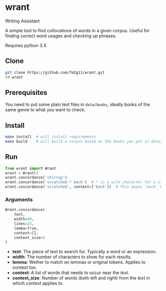# wrant
Writing Assistant

A simple tool to find collocations of words in a given corpus. Useful for finding correct word usages and checking up phrases.

Requires python 3.X

## Clone
```bash
git clone https://github.com/fm2g11/wrant.git
cd wrant
```

## Prerequisites
You need to put some plain text files in `data/books`, ideally books of the same genre to what you want to check.

## Install
```bash
make install  # will install requirements
make build    # will build a corpus based on the books you put in data/books
```

## Run
```python
from wrant import Wrant
wrant = Wrant()
wrant.concordance('stirrup')
wrant.concordance('scratched * back')  # * is a wild character for a single token
wrant.concordance('scratched', context=['back'])  # This means 'back' has to be somewhere around 'scratched'
```

### Arguments
```python
Wrant.concordance(
    text,
    width=90,
    lines=25,
    lemma=True,
    context=[],
    context_size=5
)
```

- **text**: The piece of text to search for. Typically a word or an expression.
- **width**: The number of characters to show for each results.
- **lemma**: Wether to match on lemmas or original tokens. Applies to context too.
- **context**: A list of words that needs to occur near the *text*.
- **context_size**: Number of words (both left and right) from the *text* in which *context* applies to.
